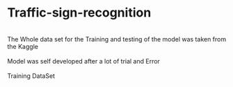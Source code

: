 # Traffic-sign-recognition
 <br>The Whole data set for the Training and testing of the model was taken from the Kaggle<br>
 <br> Model was self developed after a lot of trial and Error <br>
 <br> Training DataSet <br>
 
